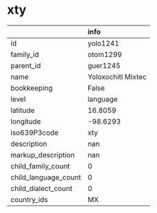 # xty
|                      | info               |
|:---------------------|:-------------------|
| id                   | yolo1241           |
| family_id            | otom1299           |
| parent_id            | guer1245           |
| name                 | Yoloxochitl Mixtec |
| bookkeeping          | False              |
| level                | language           |
| latitude             | 16.8059            |
| longitude            | -98.6293           |
| iso639P3code         | xty                |
| description          | nan                |
| markup_description   | nan                |
| child_family_count   | 0                  |
| child_language_count | 0                  |
| child_dialect_count  | 0                  |
| country_ids          | MX                 |